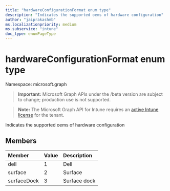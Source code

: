```yaml
---
title: "hardwareConfigurationFormat enum type"
description: "Indicates the supported oems of hardware configuration"
author: "jaiprakashmb"
ms.localizationpriority: medium
ms.subservice: "intune"
doc_type: enumPageType
---
```


# hardwareConfigurationFormat enum type

Namespace: microsoft.graph
> **Important:** Microsoft Graph APIs under the /beta version are subject to change; production use is not supported.

> **Note:** The Microsoft Graph API for Intune requires an [active Intune license](https://go.microsoft.com/fwlink/?linkid=839381) for the tenant.


Indicates the supported oems of hardware configuration

## Members
|Member|Value|Description|
|:---|:---|:---|
|dell|1|Dell|
|surface|2|Surface|
|surfaceDock|3|Surface dock|
